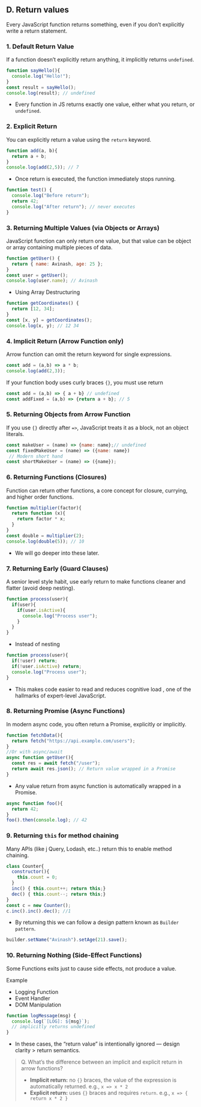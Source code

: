 ## D. Return values

Every JavaScript function returns something, even if you don’t explicitly write a return statement.

### 1. Default Return Value

If a function doesn’t explicitly return anything, it implicitly returns `undefined`.

```js
function sayHello(){
  console.log("Hello!");
}
const result = sayHello();
console.log(result); // undefined
```
- Every function in JS returns exactly one value, either what you return, or `undefined`.
### 2. Explicit Return

You can explicitly return a value using the `return` keyword.

```js
function add(a, b){
  return a + b;
}
console.log(add(2,5)); // 7
```
- Once return is executed, the function immediately stops running.
```js
function test() {
  console.log("Before return");
  return 42;
  console.log("After return"); // never executes
}
```
### 3. Returning Multiple Values (via Objects or Arrays)

JavaScript function can only return one value, but that value can be object or array containing multiple pieces of data.

```js
function getUser() {
  return { name: Avinash, age: 25 };
}
const user = getUser();
console.log(user.name); // Avinash
```
- Using Array Destructuring
```js
function getCoordinates() {
  return [12, 34];
}
const [x, y] = getCoordinates();
console.log(x, y); // 12 34
```
### 4. Implicit Return (Arrow Function only)

Arrow function can omit the return keyword for single expressions.

```js
const add = (a,b) => a * b;
console.log(add(2,3));
```
If your function body uses curly braces `{}`, you must use return

```js
const add = (a,b) => { a + b} // undefined
const addFixed = (a,b) => {return a + b}; // 5
```
### 5. Returning Objects from Arrow Function

If you use `{}` directly after `=>`, JavaScript treats it as a block, not an object literals.

```js
const makeUser = (name) => {name: name};// undefined
const fixedMakeUser = (name) => ({name: name})
 // Modern short hand
const shortMakeUser = (name) => ({name});
```
### 6. Returning Functions (Closures)

Function can return other functions, a core concept for closure, currying, and higher order functions.

```js
function multiplier(factor){
  return function (x){
    return factor * x;
  }
}
const double = multiplier(2);
console.log(double(5)); // 10
```
- We will go deeper into these later.
### 7. Returning Early (Guard Clauses)

A senior level style habit, use early return to make functions cleaner and flatter (avoid deep nesting).

```js
function process(user){
  if(user){
    if(user.isActive){
      console.log("Process user");
    }
  }
}
```
- Instead of nesting 
```js
function process(user){
  if(!user) return;
  if(!user.isActive) return;
  console.log("Process user");
}
```
- This makes code easier to read and reduces cognitive load , one of the hallmarks of expert-level JavaScript.
### 8. Returning Promise (Async Functions)

In modern async code, you often return a Promise, explicitly or implicitly.

```js
function fetchData(){
  return fetch("https://api.example.com/users");
}
//Or with async/await
async function getUser(){
  const res = await fetch("/user");
  return await res.json(); // Return value wrapped in a Promise
}
```
- Any value return from async function is automatically wrapped in a Promise.
```js
async function foo(){
  return 42;
}
foo().then(console.log); // 42
```
### 9. Returning `this` for method chaining

Many APIs (like j Query, Lodash, etc..) return this to enable method chaining.

```js
class Counter{
  constructor(){
    this.count = 0;
  }
  inc() { this.count++; return this;}
  dec() { this.count--; return this;}
}
const c = new Counter();
c.inc().inc().dec(); //1
```
- By returning this we can follow a design pattern known as `Builder pattern`.
```js
builder.setName("Avinash").setAge(21).save();
```
### 10. Returning Nothing (Side-Effect Functions)

Some Functions exits just to cause side effects, not produce a value.

Example

- Logging Function
- Event Handler
- DOM Manipulation
```js
function logMessage(msg) {
  console.log(`[LOG]: ${msg}`);
  // implicitly returns undefined
}
```
- In these cases, the “return value” is intentionally ignored — design clarity > return semantics.

>Q. What’s the difference between an implicit and explicit return in arrow functions?
>- **Implicit return:** no `{}` braces, the value of the expression is automatically returned. e.g., `x => x * 2`
>- **Explicit return:** uses `{}` braces and requires `return`. e.g., `x => { return x * 2 }`
